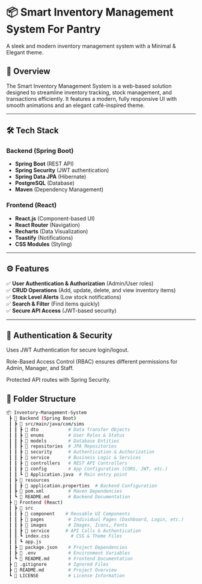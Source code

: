 # 📦 Smart Inventory Management System For Pantry
A sleek and modern inventory management system with a Minimal & Elegant theme.
## 🚀 Overview
The Smart Inventory Management System is a web-based solution designed to streamline inventory tracking, stock management, and transactions efficiently. It features a modern, fully responsive UI with smooth animations and an elegant café-inspired theme.

---

## **🛠️ Tech Stack**
### **Backend (Spring Boot)**
- **Spring Boot** (REST API)
- **Spring Security** (JWT authentication)
- **Spring Data JPA** (Hibernate)
- **PostgreSQL** (Database)
- **Maven** (Dependency Management)

### **Frontend (React)**
- **React.js** (Component-based UI)
- **React Router** (Navigation)
- **Recharts** (Data Visualization)
- **Toastify** (Notifications)
- **CSS Modules** (Styling)

---

## ⚙️ Features  

✅ **User Authentication & Authorization** (Admin/User roles)  
✅ **CRUD Operations** (Add, update, delete, and view inventory items)  
✅ **Stock Level Alerts** (Low stock notifications)  
✅ **Search & Filter** (Find items quickly)  
✅ **Secure API Access** (JWT-based security) 

---

## 🔐 Authentication & Security
Uses JWT Authentication for secure login/logout.

Role-Based Access Control (RBAC) ensures different permissions for Admin, Manager, and Staff.

Protected API routes with Spring Security.

## 📂 Folder Structure  

```bash
📦 Inventory-Management-System  
 ┣ 📂 Backend (Spring Boot)  
 ┃ ┣ 📂 src/main/java/com/sims  
 ┃ ┃ ┣ 📂 dto           # Data Transfer Objects  
 ┃ ┃ ┣ 📂 enums         # User Roles & Status  
 ┃ ┃ ┣ 📂 models        # Database Entities  
 ┃ ┃ ┣ 📂 repositories  # JPA Repositories  
 ┃ ┃ ┣ 📂 security      # Authentication & Authorization  
 ┃ ┃ ┣ 📂 service       # Business Logic & Services  
 ┃ ┃ ┣ 📂 controllers   # REST API Controllers  
 ┃ ┃ ┣ 📂 config        # App Configuration (CORS, JWT, etc.)  
 ┃ ┃ ┗ 📜 Application.java  # Main entry point  
 ┃ ┣ 📂 resources  
 ┃ ┃ ┣ 📜 application.properties  # Backend Configuration   
 ┃ ┣ 📜 pom.xml         # Maven Dependencies  
 ┃ ┗ 📜 README.md       # Backend Documentation  
 ┣ 📂 Frontend (React)  
 ┃ ┣ 📂 src  
 ┃ ┃ ┣ 📂 component    # Reusable UI Components  
 ┃ ┃ ┣ 📂 pages         # Individual Pages (Dashboard, Login, etc.)  
 ┃ ┃ ┣ 📂 images        # Images, Icons, Fonts  
 ┃ ┃ ┣ 📂 service      # API Calls & Authentication  
 ┃ ┃ ┗ index.css        # CSS & Theme Files
 ┃ ┃ ┗ app.js
 ┃ ┣ 📜 package.json    # Project Dependencies  
 ┃ ┣ 📜 .env            # Environment Variables  
 ┃ ┗ 📜 README.md       # Frontend Documentation  
 ┣ 📜 .gitignore        # Ignored Files  
 ┣ 📜 README.md         # Project Overview  
 ┗ 📜 LICENSE           # License Information  

